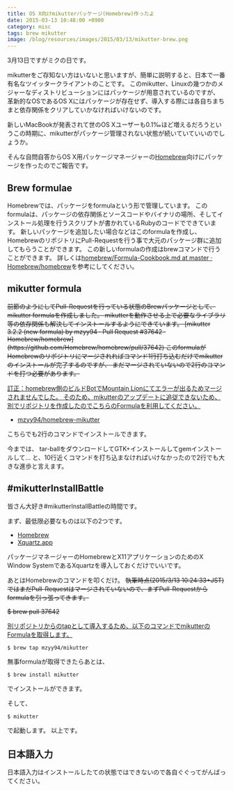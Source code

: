 ```yaml
---
title: OS X向けmikutterパッケージ(Homebrew)作ったよ
date: 2015-03-13 10:48:00 +0900
category: misc
tags: brew mikutter
image: /blog/resources/images/2015/03/13/mikutter-brew.png
---
```


3月13日ですがミクの日です。

mikutterをご存知ない方はいないと思いますが、簡単に説明すると、日本で一番有名なツイッタークライアントのことです。
このmikutter、Linuxの幾つかのメジャーなディストリビューションにはパッケージが用意されているのですが、
革新的なOSであるOS Xにはパッケージが存在せず、導入する際には各自ちまちまと依存関係をクリアしていかなければいけないのです。

新しいMacBookが発表されて世のOS Xユーザーも0.1‰ほど増えるだろうというこの時期に、mikutterがパッケージ管理されない状態が続いていていいのでしょうか。

そんな自問自答からOS X用パッケージマネージャーの[Homebrew](http://brew.sh/index_ja.html)向けにパッケージを作ったのでご報告です。


<!-- more -->

## Brew formulae
Homebrewでは、パッケージをformulaという形で管理しています。
このformulaは、パッケージの依存関係とソースコードやバイナリの場所、そしてインストール処理を行うスクリプトが書かれているRubyのコードでできています。
新しいパッケージを追加したい場合などはこのformulaを作成し、HomebrewのリポジトリにPull-Requestを行う事で大元のパッケージ群に追加してもらうことができます。
この新しいformulaの作成はbrewコマンドで行うことができます。
詳しくは[homebrew/Formula-Cookbook.md at master · Homebrew/homebrew](https://github.com/Homebrew/homebrew/blob/master/share/doc/homebrew/Formula-Cookbook.md)を参考にしてください。


## mikutter formula

<del>
前節のようにしてPull-Requestを行っている状態のBrewパッケージとして、mikutter formulaを作成しました。
mikutterを動作させる上で必要なライブラリ等の依存関係も解決してインストールするようにできています。
</del>

<del>
[mikutter 3.2.2 (new formula) by mzyy94 · Pull Request #37642 · Homebrew/homebrew](https://github.com/Homebrew/homebrew/pull/37642)
</del>

<del>
このformulaがHomebrewのリポジトリにマージされればコマンド1行打ち込むだけでmikutterのインストールが完了するのですが、
まだマージされていないので2行のコマンドを打つ必要があります。
</del>

<ins datetime="2015-05-29T19:02:42+09:00">訂正：homebrew側のビルドBotでMountain Lionにてエラーが出るためマージされませんでした。
そのため、mikutterのアップデートに追従できないため、別でリポジトリを作成したのでこちらのFormulaを利用してください。

- [mzyy94/homebrew-mikutter](https://github.com/mzyy94/homebrew-mikutter)

こちらでも2行のコマンドでインストールできます。
</ins>


今までは、 tar-ballをダウンロードしてGTK+インストールしてgemインストールして... と、10行近くコマンドを打ち込まなければいけなかったので2行でも大きな進歩と言えます。

## #mikutterInstallBattle

皆さん大好き#mikutterInstallBattleの時間です。

まず、最低限必要なものは以下の2つです。

- [Homebrew](http://brew.sh)
- [Xquartz.app](https://xquartz.macosforge.org)

パッケージマネージャーのHomebrewとX11アプリケーションのためのX Window SystemであるXquartzを導入しておくだけでいいです。

あとはHomebrewのコマンドを叩くだけ。
<del>
執筆時点(2015/3/13 10:24:33+JST)ではまだPull-Requestはマージされていないので、まずPull-Requestからformulaを引っ張ってきます。
</del>

<del>
$ brew pull 37642
</del>

<ins datetime="2015-05-29T19:02:42+09:00">別リポジトリからのtapとして導入するため、以下のコマンドでmikutterのFormulaを取得します。
```
$ brew tap mzyy94/mikutter
```
</ins>

無事formulaが取得できたらあとは、
```
$ brew install mikutter
```
でインストールができます。

そして、
```
$ mikutter
```
で起動します。
以上です。

## 日本語入力
日本語入力はインストールしたての状態ではできないので各自ぐぐってがんばってください。



